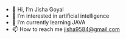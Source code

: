 - 👋 Hi, I’m Jisha Goyal
- 👀 I’m interested in artificial intelligence
- 🌱 I’m currently learning JAVA
- 📫 How to reach me jisha9584@gmail.com

<!---
jisha9584/jisha9584 is a ✨ special ✨ repository because its `README.md` (this file) appears on your GitHub profile.
You can click the Preview link to take a look at your changes.
--->
